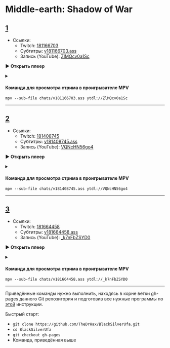 <!-- jQuery -->
<script src="https://code.jquery.com/jquery-3.2.1.min.js"></script>
<!-- video.js -->
<link href="https://cdnjs.cloudflare.com/ajax/libs/video.js/6.3.3/video-js.css" rel="stylesheet">
<script src="https://cdnjs.cloudflare.com/ajax/libs/video.js/6.3.3/video.js"></script>
<!-- videojs-youtube -->
<script src="https://cdnjs.cloudflare.com/ajax/libs/videojs-youtube/2.4.1/Youtube.js"></script>
<!-- libjass -->
<link href="https://cdn.jsdelivr.net/npm/libjass@0.11.0/libjass.css" rel="stylesheet">
<script src="https://cdn.jsdelivr.net/npm/libjass@0.11.0/libjass.js"></script>
<!-- videojs-ass -->
<link href="https://cdn.jsdelivr.net/npm/videojs-ass@0.8.0/src/videojs.ass.css" rel="stylesheet">
<script src="https://cdn.jsdelivr.net/npm/videojs-ass@0.8.0/src/videojs.ass.js"></script>
<!-- videojs-resolution-switcher -->
<script src="https://cdn.jsdelivr.net/npm/videojs-resolution-switcher@0.4.2/lib/videojs-resolution-switcher.min.js"></script>

<style>
  .main-content {
    padding: 2rem;
    max-width: 72rem;
  }
</style>

# Middle-earth: Shadow of War
 
<h2 id="0"><a href="#0">1</a></h2>

* Ссылки:
  * Twitch: [181166703](https://www.twitch.tv/videos/181166703)
  * Субтитры: [v181166703.ass](../chats/v181166703.ass)
   * Запись (YouTube): [ZlMQcv0a1Sc](https://www.youtube.com/watch?v=ZlMQcv0a1Sc) 


<a onclick="return openPlayer0()" id="button-0">**▶ Открыть плеер**</a>

<script>
  var player0;
  function openPlayer0() {
    player0 = videojs("player-0", {
      controls: true, nativeControlsForTouch: false,
      width: 640, height: 360, fluid: true,
      plugins: {
        ass: {
          src: ["../chats/v181166703.ass"],
          delay: -0.1,
        },
        videoJsResolutionSwitcher: {
          default: 'high',
          dynamicLabel: true
        }
      },
      techOrder: ["youtube"],
      sources: [{
        "type": "video/youtube",
        "src": "https://www.youtube.com/watch?v=ZlMQcv0a1Sc"
      }]
    });
    document.getElementById("spoiler-0").click();
    document.getElementById("button-0").remove();
    return false;
  }
</script>

<details>
  <summary id="spoiler-0"></summary>

  <div class="player-wrapper" style="margin-top: 32px">
    <video id="player-0" class="video-js vjs-default-skin vjs-big-play-centered" />
  </div>
</details>

<script>
  if (window.location.hash)
    if (window.location.hash.replace('#', '') == '0')
      openPlayer0();
</script> 

#### Команда для просмотра стрима в проигрывателе MPV

```
mpv --sub-file chats/v181166703.ass ytdl://ZlMQcv0a1Sc
```

---- 
 
<h2 id="1"><a href="#1">2</a></h2>

* Ссылки:
  * Twitch: [181408745](https://www.twitch.tv/videos/181408745)
  * Субтитры: [v181408745.ass](../chats/v181408745.ass)
   * Запись (YouTube): [VQNcHN56go4](https://www.youtube.com/watch?v=VQNcHN56go4) 


<a onclick="return openPlayer1()" id="button-1">**▶ Открыть плеер**</a>

<script>
  var player1;
  function openPlayer1() {
    player1 = videojs("player-1", {
      controls: true, nativeControlsForTouch: false,
      width: 640, height: 360, fluid: true,
      plugins: {
        ass: {
          src: ["../chats/v181408745.ass"],
          delay: -0.1,
        },
        videoJsResolutionSwitcher: {
          default: 'high',
          dynamicLabel: true
        }
      },
      techOrder: ["youtube"],
      sources: [{
        "type": "video/youtube",
        "src": "https://www.youtube.com/watch?v=VQNcHN56go4"
      }]
    });
    document.getElementById("spoiler-1").click();
    document.getElementById("button-1").remove();
    return false;
  }
</script>

<details>
  <summary id="spoiler-1"></summary>

  <div class="player-wrapper" style="margin-top: 32px">
    <video id="player-1" class="video-js vjs-default-skin vjs-big-play-centered" />
  </div>
</details>

<script>
  if (window.location.hash)
    if (window.location.hash.replace('#', '') == '1')
      openPlayer1();
</script> 

#### Команда для просмотра стрима в проигрывателе MPV

```
mpv --sub-file chats/v181408745.ass ytdl://VQNcHN56go4
```

---- 
 
<h2 id="2"><a href="#2">3</a></h2>

* Ссылки:
  * Twitch: [181664458](https://www.twitch.tv/videos/181664458)
  * Субтитры: [v181664458.ass](../chats/v181664458.ass)
   * Запись (YouTube): [_k7nFbZSYD0](https://www.youtube.com/watch?v=_k7nFbZSYD0) 


<a onclick="return openPlayer2()" id="button-2">**▶ Открыть плеер**</a>

<script>
  var player2;
  function openPlayer2() {
    player2 = videojs("player-2", {
      controls: true, nativeControlsForTouch: false,
      width: 640, height: 360, fluid: true,
      plugins: {
        ass: {
          src: ["../chats/v181664458.ass"],
          delay: -0.1,
        },
        videoJsResolutionSwitcher: {
          default: 'high',
          dynamicLabel: true
        }
      },
      techOrder: ["youtube"],
      sources: [{
        "type": "video/youtube",
        "src": "https://www.youtube.com/watch?v=_k7nFbZSYD0"
      }]
    });
    document.getElementById("spoiler-2").click();
    document.getElementById("button-2").remove();
    return false;
  }
</script>

<details>
  <summary id="spoiler-2"></summary>

  <div class="player-wrapper" style="margin-top: 32px">
    <video id="player-2" class="video-js vjs-default-skin vjs-big-play-centered" />
  </div>
</details>

<script>
  if (window.location.hash)
    if (window.location.hash.replace('#', '') == '2')
      openPlayer2();
</script> 

#### Команда для просмотра стрима в проигрывателе MPV

```
mpv --sub-file chats/v181664458.ass ytdl://_k7nFbZSYD0
```

---- 
 
Приведённые команды нужно выполнить, находясь в корне ветки gh-pages данного Git репозитория и подготовив все нужные программы по [этой](../tutorials/watch-online.md) инструкции.

Быстрый старт:
* `git clone https://github.com/TheDrHax/BlackSilverUfa.git`
* `cd BlackSilverUfa`
* `git checkout gh-pages`
* Команда, приведённая выше